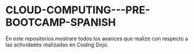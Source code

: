 # CLOUD-COMPUTING---PRE-BOOTCAMP-SPANISH

En este repositorios mostrare todos los avances que realize con respecto a las actividades realizadas en Coding Dojo.

